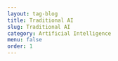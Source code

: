 ```yaml
---
layout: tag-blog
title: Traditional AI
slug: Traditional AI
category: Artificial Intelligence
menu: false
order: 1
---
```

